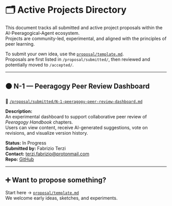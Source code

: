 # 🗂️ Active Projects Directory

This document tracks all submitted and active project proposals within the AI-Peeragogical-Agent ecosystem.  
Projects are community-led, experimental, and aligned with the principles of peer learning.

To submit your own idea, use the [`proposal/template.md`](./proposal/template.md).  
Proposals are first listed in `/proposal/submitted/`, then reviewed and potentially moved to `/accepted/`.

---

## 🟠 N-1 — Peeragogy Peer Review Dashboard  
📍 [`/proposal/submitted/N-1-peeragogy-peer-review-dashboard.md`](./proposal/submitted/N-1-peeragogy-peer-review-dashboard.md)

**Description:**  
An experimental dashboard to support collaborative peer review of *Peeragogy Handbook* chapters.  
Users can view content, receive AI-generated suggestions, vote on revisions, and visualize version history.

**Status:** In Progress  
**Submitted by:** Fabrizio Terzi  
**Contact:** [terzi.fabrizio@protonmail.com](mailto:terzi.fabrizio@protonmail.com)  
**Repo:** [GitHub](https://github.com/Peeragogy/peer-review-dashboard)

---

## ➕ Want to propose something?

Start here → [`proposal/template.md`](./proposal/template.md)  
We welcome early ideas, sketches, and experiments.


